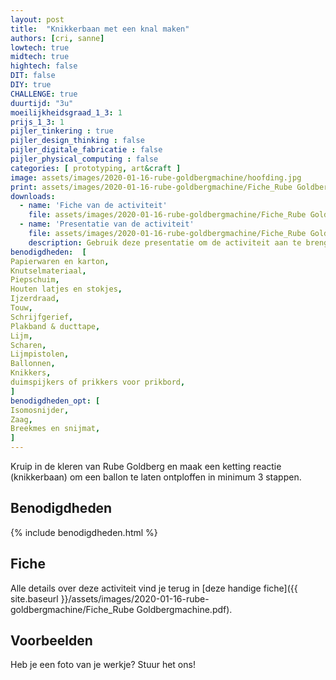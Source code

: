 ```yaml
---
layout: post
title:  "Knikkerbaan met een knal maken"
authors: [cri, sanne] 
lowtech: true
midtech: true
hightech: false
DIT: false
DIY: true
CHALLENGE: true
duurtijd: "3u"
moeilijkheidsgraad_1_3: 1
prijs_1_3: 1
pijler_tinkering : true
pijler_design_thinking : false
pijler_digitale_fabricatie : false
pijler_physical_computing : false
categories: [ prototyping, art&craft ]
image: assets/images/2020-01-16-rube-goldbergmachine/hoofding.jpg
print: assets/images/2020-01-16-rube-goldbergmachine/Fiche_Rube Goldbergmachine.pdf
downloads: 
  - name: 'Fiche van de activiteit'
    file: assets/images/2020-01-16-rube-goldbergmachine/Fiche_Rube Goldbergmachine.pdf
  - name: 'Presentatie van de activiteit'
    file: assets/images/2020-01-16-rube-goldbergmachine/Fiche_Rube Goldbergmachine.pptx
    description: Gebruik deze presentatie om de activiteit aan te brengen
benodigdheden:  [
Papierwaren en karton,
Knutselmateriaal,
Piepschuim,
Houten latjes en stokjes,
Ijzerdraad,
Touw,
Schrijfgerief,
Plakband & ducttape,
Lijm,
Scharen,
Lijmpistolen,
Ballonnen,
Knikkers,
duimspijkers of prikkers voor prikbord,
]
benodigdheden_opt: [
Isomosnijder,
Zaag,
Breekmes en snijmat,
]
---
```


Kruip in de kleren van Rube Goldberg en maak een ketting reactie (knikkerbaan) om een ballon te laten ontploffen in minimum 3 stappen.

## Benodigdheden

{% include benodigdheden.html %}

## Fiche
Alle details over deze activiteit vind je terug in [deze handige fiche]({{ site.baseurl }}/assets/images/2020-01-16-rube-goldbergmachine/Fiche_Rube Goldbergmachine.pdf).

## Voorbeelden
Heb je een foto van je werkje? Stuur het ons!